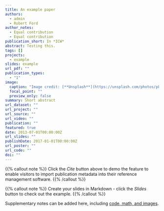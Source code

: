 ```yaml
---
title: An example paper
authors:
  - admin
  - Robert Ford
author_notes:
  - Equal contribution
  - Equal contribution
publication_short: In *ICW*
abstract: Testing this.
tags: []
projects:
  - example
slides: example
url_pdf: ""
publication_types:
  - "1"
image:
  caption: "Image credit: [**Unsplash**](https://unsplash.com/photos/pLCdAaMFLTE)"
  focal_point: ""
  preview_only: false
summary: Short abstract
url_dataset: ""
url_project: ""
url_source: ""
url_video: ""
publication: ""
featured: true
date: 2013-07-01T00:00:00Z
url_slides: ""
publishDate: 2017-01-01T00:00:00Z
url_poster: ""
url_code: ""
doi: ""
---
```


{{% callout note %}}
Click the *Cite* button above to demo the feature to enable visitors to import publication metadata into their reference management software.
{{% /callout %}}

{{% callout note %}}
Create your slides in Markdown - click the *Slides* button to check out the example.
{{% /callout %}}

Supplementary notes can be added here, including [code, math, and images](https://wowchemy.com/docs/writing-markdown-latex/).
